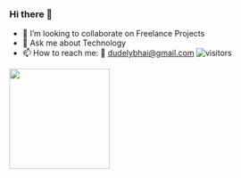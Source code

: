 ### Hi there 👋

- 👯 I’m looking to collaborate on Freelance Projects
- 💬 Ask me about Technology 
- 📫 How to reach me: 📧 dudelybhai@gmail.com
![visitors](https://visitor-badge.glitch.me/badge?page_id=page.id)

<img height="180em" src="https://github-readme-stats.vercel.app/api?username=dudelybhai&show_icons=true&hide_border=true&&count_private=true&include_all_commits=true" />

<!--START_SECTION:waka-->
<!--END_SECTION:waka-->
<!--
**dudelybhai/dudelybhai** is a ✨ _special_ ✨ repository because its `README.md` (this file) appears on your GitHub profile.

Here are some ideas to get you started:

- 🔭 I’m currently working on ...
- 🌱 I’m currently learning ...
- 👯 I’m looking to collaborate on ...
- 🤔 I’m looking for help with ...
- 💬 Ask me about ...
- 📫 How to reach me: ...
- 😄 Pronouns: ...
- ⚡ Fun fact: ...
-->
